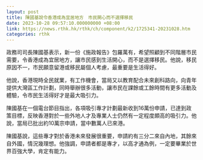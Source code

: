 ```yaml
---
layout: post
title: 陳國基說令香港成為宜居地方　市民開心而不選擇移民
date: 2023-10-28 09:57:10.000000000 +08:00
link: https://news.rthk.hk/rthk/ch/component/k2/1725341-20231028.htm
categories: rthk
---
```


政務司司長陳國基表示，新一份《施政報告》包羅萬有，希望照顧到不同階層市民需要，令香港成為宜居地方，讓市民感到生活開心，而不是選擇移民。他說，移民原因不一，市民願意留港或移民屬個人考慮，最重要是生活得好。

他說，香港現時全民就業，有工作機會，當局又以教育配合未來創科路向，向青年提供大灣區工作計劃，同時舉辦很多活動，讓市民在課餘或工餘時間有更多活動及體驗，令市民生活得好才是最大吸引力。

陳國基在一個電台節目指出，各項吸引專才計劃最新收到16萬份申請，已達到政策目標，反映香港對於一些外地人才及專業人士仍然有一定程度頗高的吸引力。他說，當局已批出約10萬宗申請，當中數萬人已來港。

陳國基說，這些專才對於香港未來發展很重要，申請約有三分二來自內地，其餘來自外國，情況幾理想。他強調，申請者都是專才，以高才通為例，一定要畢業於世界百強大學，肯定有能力。
